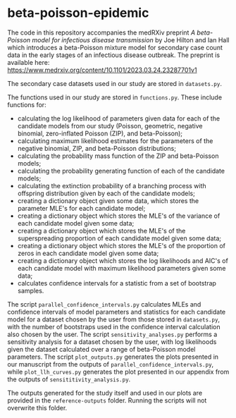 # beta-poisson-epidemic
The code in this repository accompanies the medRXiv preprint *A beta-Poisson model for infectious disease transmission* by Joe Hilton and Ian Hall which introduces a beta-Poisson mixture model for secondary case count data in the early stages of an infectious disease outbreak. The preprint is available here: https://www.medrxiv.org/content/10.1101/2023.03.24.23287701v1

The secondary case datasets used in our study are stored in `datasets.py`.

The functions used in our study are stored in `functions.py`. These include functions for:
* calculating the log likelihood of parameters given data for each of the candidate models from our study (Poisson, geometric, negative binomial, zero-inflated Poisson (ZIP), and beta-Poisson);
* calculating maximum likelihood estimates for the parameters of the negative binomial, ZIP, and beta-Poisson distributions;
* calculating the probability mass function of the ZIP and beta-Poisson models;
* calculating the probability generating function of each of the candidate models;
* calculating the extinction probability of a branching process with offspring distribution given by each of the candidate models;
* creating a dictionary object given some data, which stores the parameter MLE's for each candidate model;
* creating a dictionary object which stores the MLE's of the variance of each candidate model given some data;
* creating a dictionary object which stores the MLE's of the superspreading proportion of each candidate model given some data;
* creating a dictionary object which stores the MLE's of the proportion of zeros in each candidate model given some data;
* creating a dictionary object which stores the log likelihoods and AIC's of each candidate model with maximum likelihood parameters given some data;
* calculates confidence intervals for a statistic from a set of bootstrap samples.

The script `parallel_confidence_intervals.py` calculates MLEs and confidence intervals of model parameters and statistics for each candidate model for a dataset chosen by the user from those stored in `datasets.py`, with the number of bootstraps used in the confidence interval calculation also chosen by the user. The script `sensitivity_analyses.py` performs a sensitivity analysis for a dataset chosen by the user, with log likelihoods given the dataset calculated over a range of beta-Poisson model parameters. The script `plot_outputs.py` generates the plots presented in our manuscript from the outputs of `parallel_confidence_intervals.py`, while `plot_llh_curves.py` generates the plot presented in our appendix from the outputs of `sensititivity_analysis.py`.

The outputs generated for the study itself and used in our plots are provided in the `reference-outputs` folder. Running the scripts will not overwrite this folder.
